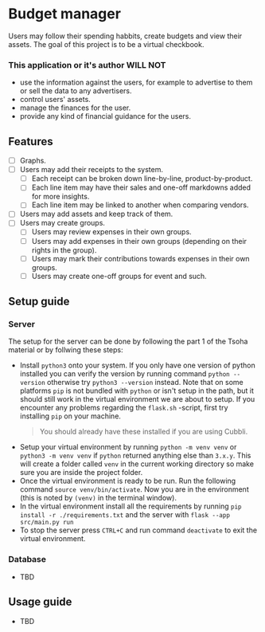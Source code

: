 # Budget manager

Users may follow their spending habbits, create budgets and view their assets. The goal of this project is to be a virtual checkbook.

### This application or it's author WILL NOT
- use the information against the users, for example to advertise to them or sell the data to any advertisers.
- control users' assets.
- manage the finances for the user.
- provide any kind of financial guidance for the users.

## Features
- [ ] Graphs.
- [ ] Users may add their receipts to the system.
  - [ ] Each receipt can be broken down line-by-line, product-by-product.
  - [ ] Each line item may have their sales and one-off markdowns added for more insights.
  - [ ] Each line item may be linked to another when comparing vendors.
- [ ] Users may add assets and keep track of them.
- [ ] Users may create groups.
  - [ ] Users may review expenses in their own groups.
  - [ ] Users may add expenses in their own groups (depending on their rights in the group).
  - [ ] Users may mark their contributions towards expenses in their own groups.
  - [ ] Users may create one-off groups for event and such.

## Setup guide
### Server
The setup for the server can be done by following the part 1 of the Tsoha material or by follwing these steps:
- Install `python3` onto your system. If you only have one version of python installed you can verify the version by running command `python --version` otherwise try `python3 --version` instead. Note that on some platforms `pip` is not bundled with `python` or isn't setup in the path, but it should still work in the virtual environment we are about to setup. If you encounter any problems regarding the `flask.sh` -script, first try installing `pip` on your machine.
  > You should already have these installed if you are using Cubbli.
- Setup your virtual environment by running `python -m venv venv` or `python3 -m venv venv` if `python` returned anything else than `3.x.y`. This will create a folder called `venv` in the current working directory so make sure you are inside the project folder.
- Once the virtual environment is ready to be run. Run the following command `source venv/bin/activate`. Now you are in the environment (this is noted by `(venv)` in the terminal window).
- In the virtual environment install all the requirements by running `pip install -r ./requirements.txt` and the server with `flask --app src/main.py run`
- To stop the server press `CTRL+C` and run command `deactivate` to exit the virtual environment.

### Database
- TBD

## Usage guide
- TBD

